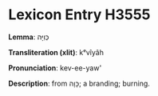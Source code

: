 # Lexicon Entry H3555

**Lemma**: כְּוִיָּה

**Transliteration (xlit)**: kᵉvîyâh

**Pronunciation**: kev-ee-yaw'

**Description**:
from כָּוָה; a branding; burning.
